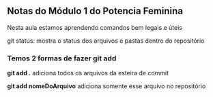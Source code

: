 ## Notas do Módulo 1 do Potencia Feminina

 Nesta aula estamos aprendendo comandos bem legais e úteis

 git status: mostra o status dos arquivos e pastas dentro do repositório

### Temos 2 formas de fazer git add

**git add .** 
adiciona todos os arquivos da esteira de commit

**git add nomeDoArquivo** adiciona somente esse arquivo no repositório